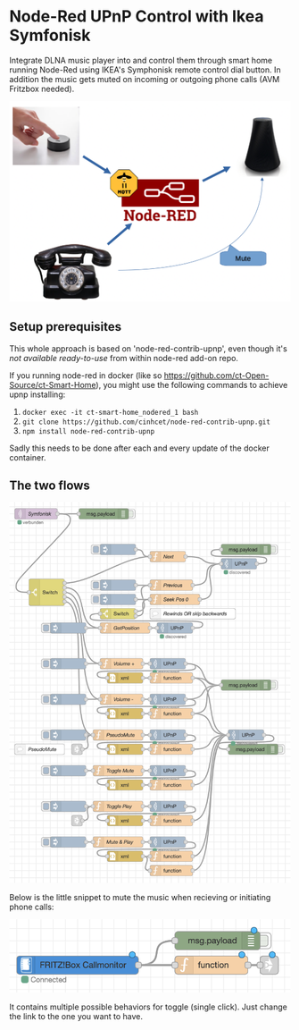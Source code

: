 # Node-Red UPnP Control with Ikea Symfonisk
Integrate DLNA music player into and control them through smart home running Node-Red using IKEA's Symphonisk remote control dial button.  In addition the music gets muted on incoming or outgoing phone calls (AVM Fritzbox needed).

![Overview](Overview_UPnP_Control.png)


## Setup prerequisites
This whole approach is based on 'node-red-contrib-upnp', even though it's *not available ready-to-use* from within node-red add-on repo.

If you running node-red in docker (like so https://github.com/ct-Open-Source/ct-Smart-Home), you might use the following commands to achieve upnp installing:

1. `docker exec -it ct-smart-home_nodered_1 bash`
1. `git clone https://github.com/cinhcet/node-red-contrib-upnp.git`
1. `npm install node-red-contrib-upnp`

Sadly this needs to be done after each and every update of the docker container.


## The two flows

![UPnP control flow](Symfonisk_UPnP_Control.png)

Below is the little snippet to mute the music when recieving or initiating phone calls:

![Fritzbox phone call UPnP control snippet](Fritzbox_UPnP_Control.png)

It contains multiple possible behaviors for toggle (single click).  Just change the link to the one you want to have.
